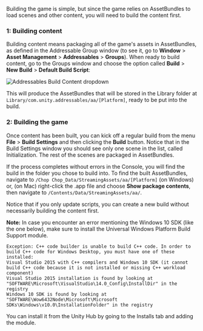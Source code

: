 Building the game is simple, but since the game relies on AssetBundles to load scenes and other content, you will need to build the content first.

### 1: Building content
Building content means packaging all of the game's assets in AssetBundles, as defined in the Addressable Group window (to see it, go to **Window** > **Asset Management** > **Addressables** > **Groups**). When ready to build content, go to the Groups window and choose the option called **Build** > **New Build** > **Default Build Script**:

![Addressables Build Content dropdown](https://github.com/UnityTechnologies/open-project-1/blob/main/Docs/WikiImages/ContentBuild.png?raw=true)

This will produce the AssetBundles that will be stored in the Library folder at `Library/com.unity.addressables/aa/[Platform]`, ready to be put into the build.

### 2: Building the game
Once content has been built, you can kick off a regular build from the menu **File** > **Build Settings** and then clicking the **Build** button. Notice that in the Build Settings window you should see only one scene in the list, called Initialization. The rest of the scenes are packaged in AssetBundles.

If the process completes without errors in the Console, you will find the build in the folder you chose to build into. To find the built AssetBundles, navigate to `/Chop Chop_Data/StreamingAssets/aa/[Platform]` (on Windows) or, (on Mac) right-click the .app file and choose **Show package contents**, then navigate to `/Contents/Data/StreamingAssets/aa/`.

Notice that if you only update scripts, you can create a new build without necessarily building the content first.

**Note:** In case you encounter an error mentioning the Windows 10 SDK (like the one below), make sure to install the Universal Windows Platform Build Support module.

``` 
Exception: C++ code builder is unable to build C++ code. In order to build C++ code for Windows Desktop, you must have one of these installed:
Visual Studio 2015 with C++ compilers and Windows 10 SDK (it cannot build C++ code because it is not installed or missing C++ workload component)
Visual Studio 2015 installation is found by looking at "SOFTWARE\Microsoft\VisualStudio\14.0_Config\InstallDir" in the registry
Windows 10 SDK is found by looking at "SOFTWARE\Wow6432Node\Microsoft\Microsoft SDKs\Windows\v10.0\InstallationFolder" in the registry
```

You can install it from the Unity Hub by going to the Installs tab and adding the module.